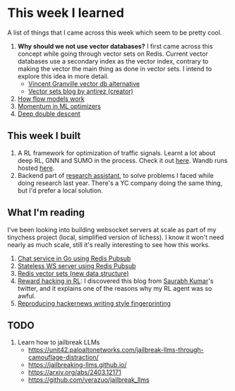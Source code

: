 # This week I learned

A list of things that I came across this week which seem to be pretty cool.

1. **Why should we not use vector databases?**
	I first came across this concept while going through vector sets on Redis. Current vector databases use a secondary index as the vector index, contrary to making the vector the main thing as done in vector sets. I intend to explore this idea in more detail.
	- [Vincent Granville vector db alternative](https://www.linkedin.com/feed/update/urn:li:activity:7323846004720513024?updateEntityUrn=urn%3Ali%3Afs_updateV2%3A%28urn%3Ali%3Aactivity%3A7323846004720513024%2CFEED_DETAIL%2CEMPTY%2CDEFAULT%2Cfalse%29)
	- [Vector sets blog by antirez (creator)](https://antirez.com/news/149)
2. [How flow models work](https://t.co/Wv61uuM9Ea)
3. [Momentum in ML optimizers](https://t.co/iE3i0jtfUW)
4. [Deep double descent](https://t.co/HVasjoBkMX)

## This week I built
1. A RL framework for optimization of traffic signals. Learnt a lot about deep RL, GNN and SUMO in the process. Check it out [here](https://github.com/pranshu-raj-211/dmdqn). Wandb runs hosted [here](https://wandb.ai/pranshuraj65536/dqn_multi_agent_traffic).
2. Backend part of [research assistant](), to solve problems I faced while doing research last year. There's a YC company doing the same thing, but I'd prefer a local solution.

## What I'm reading

I've been looking into building websocket servers at scale as part of my tinychess project (local, simplified version of lichess). I know it won't need nearly as much scale, still it's really interesting to see how this works.

1. [Chat service in Go using Redis Pubsub](https://levelup.gitconnected.com/building-chat-service-in-golang-and-websockets-backed-by-redis-b42a8784636c)
2. [Stateless WS server using Redis Pubsub](https://medium.com/@wu.victor.95/stateless-websocket-server-using-redis-pubsub-bf5f70435ba0)
3. [Redis vector sets (new data structure)](https://github.com/redis/redis/tree/unstable/modules/vector-sets)
4. [Reward hacking in RL](https://lilianweng.github.io/posts/2024-11-28-reward-hacking/): I discovered this blog from [Saurabh Kumar](https://x.com/drummatick)'s twitter, and it explains one of the reasons why my RL agent was so awful.
5. [Reproducing hackernews writing style fingerprinting](https://antirez.com/news/150)

## TODO
1. Learn how to jailbreak LLMs
	- https://unit42.paloaltonetworks.com/jailbreak-llms-through-camouflage-distraction/
	- https://jailbreaking-llms.github.io/
	- https://arxiv.org/abs/2403.12171
	- https://github.com/verazuo/jailbreak_llms